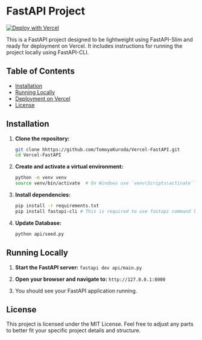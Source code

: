 # FastAPI Project

[![Deploy with Vercel](https://vercel.com/button)](https://vercel.com/new/clone?repository-url=https%3A%2F%2Fgithub.com%2FTomoyaKuroda%2FVercel-FastAPI)

This is a FastAPI project designed to be lightweight using FastAPI-Slim and ready for deployment on Vercel. It includes instructions for running the project locally using FastAPI-CLI.

## Table of Contents

- [Installation](#installation)
- [Running Locally](#running-locally)
- [Deployment on Vercel](#deployment-on-vercel)
- [License](#license)

## Installation

1. **Clone the repository:**

   ```bash
   git clone hhttps://github.com/TomoyaKuroda/Vercel-FastAPI.git
   cd Vercel-FastAPI
   ```

2. **Create and activate a virtual environment:**

   ````bash
   python -m venv venv
   source venv/bin/activate  # On Windows use `venv\Scripts\activate```
   ````

3. **Install dependencies:**

   ```bash
   pip install -r requirements.txt
   pip install fastapi-cli # This is required to use fastapi command locally
   ```

4. **Update Database:**
   ```bash
   python api/seed.py
   ```

## Running Locally

1. **Start the FastAPI server:**
   `fastapi dev api/main.py`

2. **Open your browser and navigate to:**
   `http://127.0.0.1:8000`

3. You should see your FastAPI application running.

## License

This project is licensed under the MIT License. Feel free to adjust any parts to better fit your specific project details and structure.
